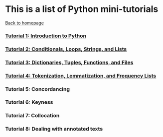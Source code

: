 # This is a list of Python mini-tutorials
[Back to homepage](README.md)

### [Tutorial 1: Introduction to Python](Python_Tutorial_1.md)

### [Tutorial 2: Conditionals, Loops, Strings, and Lists](Python_Tutorial_2.md)

### [Tutorial 3: Dictionaries, Tuples, Functions, and Files](Python_Tutorial_3.md)

### [Tutorial 4: Tokenization, Lemmatization, and Frequency Lists](Python_Tutorial_3.md)

### Tutorial 5: Concordancing

### Tutorial 6: Keyness

### Tutorial 7: Collocation

### Tutorial 8: Dealing with annotated texts
